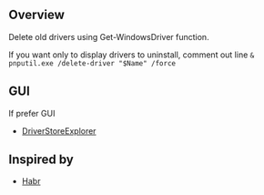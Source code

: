 ## Overview
Delete old drivers using Get-WindowsDriver function.

If you want only to display drivers to uninstall, comment out line `& pnputil.exe /delete-driver "$Name" /force`

## GUI
If prefer GUI
- [DriverStoreExplorer](https://github.com/lostindark/DriverStoreExplorer)

## Inspired by
- [Habr](https://habr.com/ru/post/319152/)
